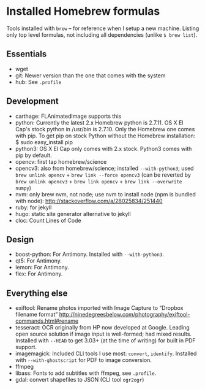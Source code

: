 # Installed Homebrew formulas

Tools installed with `brew` – for reference when I setup a new machine. Listing only top level formulas, not including all dependencies (unlike `$ brew list`).

## Essentials
- wget
- git: Newer version than the one that comes with the system
- hub: See `.profile`

## Development
- carthage: FLAnimatedImage supports this
- python: Currently the latest 2.x Homebrew python is 2.7.11. OS X El Cap's stock python in /usr/bin is 2.7.10. Only the Homebrew one comes with pip. To get pip on stock Python without the Homebrew installation: $ sudo easy_install pip
- python3: OS X El Cap only comes with 2.x stock. Python3 comes with pip by default.
- opencv: first tap homebrew/science
- opencv3: also from homebrew/science; installed `--with-python3`; used `brew unlink opencv` + `brew link --force opencv3` (can be reverted by `brew unlink opencv3` + `brew link opencv` + `brew link --overwrite numpy`)
- nvm: only brew nvm, not node; use nvm to install node (npm is bundled with node): http://stackoverflow.com/a/28025834/251440
- ruby: for jekyll
- hugo: static site generator alternative to jekyll
- cloc: Count Lines of Code

## Design
- boost-python: For Antimony. Installed with `--with-python3`.
- qt5: For Antimony.
- lemon: For Antimony.
- flex: For Antimony.

## Everything else
- exiftool: Rename photos imported with Image Capture to “Dropbox filename format” http://ninedegreesbelow.com/photography/exiftool-commands.html#rename
- tesseract: OCR originally from HP now developed at Google. Leading open source solution if image input is well-formed; had mixed results. Installed with `--HEAD` to get 3.03+ (at the time of writing) for built in PDF support.
- imagemagick: Included CLI tools I use most: `convert`, `identify`. Installed with `--with-ghostscript` for PDF to image conversion.
- ffmpeg
- libass: Fonts to add subtitles with ffmpeg, see `.profile`.
- gdal: convert shapefiles to JSON (CLI tool `ogr2ogr`)
